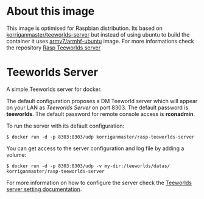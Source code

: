 About this image
================

This image is optimised for Raspbian distribution. Its based on [korriganmaster/teeworlds-server](https://hub.docker.com/r/korriganmaster/teeworlds-server/) but instead of using ubuntu to build the container it uses [armv7/armhf-ubuntu](https://hub.docker.com/r/armv7/armhf-ubuntu/) image.
For more informations check the repository [Rasp Teeworlds server](https://github.com/KorriganMaster/teeworlds-server/tree/rasp-teeworlds-server) 

Teeworlds Server
================

A simple Teeworlds server for docker.

The default configuration proposes a DM Teeworld server which will appear on your LAN as *Teeworlds Server* on port 8303. The default password is **teeworlds**. The default password for remote console access is **rconadmin**.

To run the server with its default configuration:

`$ docker run -d -p 8303:8303/udp korriganmaster/rasp-teeworlds-server`

You can get access to the server configuration and log file by adding a volume:

`$ docker run -d -p 8303:8303/udp -v my-dir:/teeworlds/datas/ korriganmaster/rasp-teeworlds-server`

For more information on how to configure the server check the [Teeworlds server setting documentation](https://www.teeworlds.com/?page=docs&wiki=server_settings).
